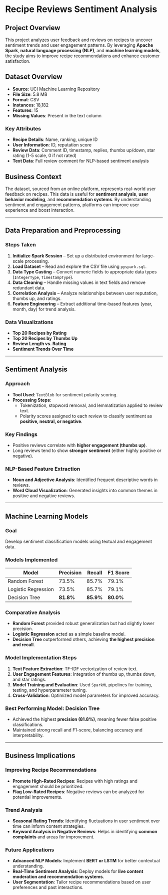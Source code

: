 # Recipe Reviews Sentiment Analysis  

## Project Overview  
This project analyzes user feedback and reviews on recipes to uncover sentiment trends and user engagement patterns. By leveraging **Apache Spark**, **natural language processing (NLP)**, and **machine learning models**, the study aims to improve recipe recommendations and enhance customer satisfaction.  

## Dataset Overview  
- **Source**: UCI Machine Learning Repository  
- **File Size**: 5.8 MB  
- **Format**: CSV  
- **Instances**: 18,182  
- **Features**: 15  
- **Missing Values**: Present in the text column  

### Key Attributes  
- **Recipe Details**: Name, ranking, unique ID  
- **User Information**: ID, reputation score  
- **Review Data**: Comment ID, timestamp, replies, thumbs up/down, star rating (1-5 scale, 0 if not rated)  
- **Text Data**: Full review comment for NLP-based sentiment analysis  

## Business Context  
The dataset, sourced from an online platform, represents real-world user feedback on recipes. This data is useful for **sentiment analysis**, **user behavior modeling**, and **recommendation systems**. By understanding sentiment and engagement patterns, platforms can improve user experience and boost interaction.  

---

## Data Preparation and Preprocessing  
### Steps Taken  
1. **Initialize Spark Session** – Set up a distributed environment for large-scale processing.  
2. **Load Dataset** – Read and explore the CSV file using `pyspark.sql`.  
3. **Data Type Casting** – Convert numeric fields to appropriate data types (`IntegerType`, `TimestampType`).  
4. **Data Cleaning** – Handle missing values in text fields and remove redundant data.  
5. **Correlation Analysis** – Analyze relationships between user reputation, thumbs up, and ratings.  
6. **Feature Engineering** – Extract additional time-based features (year, month, day) for trend analysis.  

### Data Visualizations  
- **Top 20 Recipes by Rating**  
- **Top 20 Recipes by Thumbs Up**  
- **Review Length vs. Rating**  
- **Sentiment Trends Over Time**  

---

## Sentiment Analysis  
### Approach  
- **Tool Used**: `TextBlob` for sentiment polarity scoring.  
- **Processing Steps**:  
  - Tokenization, stopword removal, and lemmatization applied to review text.  
  - Polarity scores assigned to each review to classify sentiment as **positive, neutral, or negative**.  

### Key Findings  
- Positive reviews correlate with **higher engagement (thumbs up)**.  
- Long reviews tend to show **stronger sentiment** (either highly positive or negative).  

### NLP-Based Feature Extraction  
- **Noun and Adjective Analysis**: Identified frequent descriptive words in reviews.  
- **Word Cloud Visualization**: Generated insights into common themes in positive and negative reviews.  

---

## Machine Learning Models  
### Goal  
Develop sentiment classification models using textual and engagement data.  

### Models Implemented  
| Model | Precision | Recall | F1 Score |  
|---|---|---|---|  
| Random Forest | 73.5% | 85.7% | 79.1% |  
| Logistic Regression | 73.5% | 85.7% | 79.1% |  
| Decision Tree | **81.8%** | **85.9%** | **80.0%** |  

### Comparative Analysis  
- **Random Forest** provided robust generalization but had slightly lower precision.  
- **Logistic Regression** acted as a simple baseline model.  
- **Decision Tree** outperformed others, achieving **the highest precision and recall**.  

### Model Implementation Steps  
1. **Text Feature Extraction**: TF-IDF vectorization of review text.  
2. **User Engagement Features**: Integration of thumbs up, thumbs down, and star ratings.  
3. **Model Training and Evaluation**: Used `SparkML` pipelines for training, testing, and hyperparameter tuning.  
4. **Cross-Validation**: Optimized model parameters for improved accuracy.  

### Best Performing Model: Decision Tree  
- Achieved the highest **precision (81.8%)**, meaning fewer false positive classifications.  
- Maintained strong recall and F1-score, balancing accuracy and interpretability.  

---

## Business Implications  
### Improving Recipe Recommendations  
- **Promote High-Rated Recipes**: Recipes with high ratings and engagement should be prioritized.  
- **Flag Low-Rated Recipes**: Negative reviews can be analyzed for potential improvements.  

### Trend Analysis  
- **Seasonal Rating Trends**: Identifying fluctuations in user sentiment over time can inform content strategies.  
- **Keyword Analysis in Negative Reviews**: Helps in identifying **common complaints** and areas for improvement.  

### Future Applications  
- **Advanced NLP Models**: Implement **BERT or LSTM** for better contextual understanding.  
- **Real-Time Sentiment Analysis**: Deploy models for **live content moderation and recommendation systems**.  
- **User Segmentation**: Tailor recipe recommendations based on user preferences and past interactions.  
